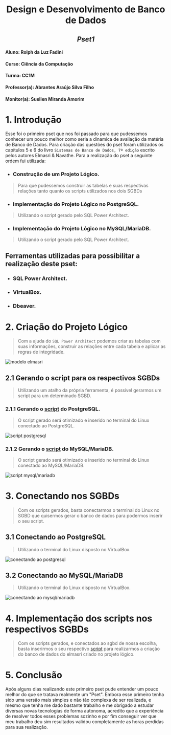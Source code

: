 <div align="center">
  
  # Design e Desenvolvimento de Banco de Dados
  ## *Pset1*
</div>
  
  #### Aluno: Rolph da Luz Fadini
  #### Curso: Ciência da Computação
  #### Turma: CC1M
  #### Professor(a): Abrantes Araújo Silva Filho
  #### Monitor(a): Suellen Miranda Amorim
  
  # **1. Introdução**
  
  Esse foi o primeiro pset que nos foi passado para que pudessemos conhecer um pouco melhor como seria a dinamica de avaliação da matéria de Banco de Dados. Para criação das questões do pset foram utilizados os capítulos 5 e 6 do livro `Sistemas de Banco de Dados, 7ª edição` escrito pelos autores Elmasri & Navathe. Para a realização do pset a seguinte ordem fui utilizada:
  
  - ### Construção de um Projeto Lógico.
  > Para que pudessemos construir as tabelas e suas respectivas relações tanto quanto os scripts utilizados nos dois SGBDs 

  - ### Implementação do Projeto Lógico no PostgreSQL.
  > Utilizando o script gerado pelo SQL Power Architect.

  - ### Implementação do Projeto Lógico no MySQL/MariaDB.
  > Utilizando o script gerado pelo SQL Power Architect.

  ## Ferramentas utilizadas para possibilitar a realização deste pset: 
  
   - ### SQL Power Architect.
   - ### VirtualBox.
   - ### Dbeaver.

  # **2. Criação do Projeto Lógico** 
  
  > Com a ajuda do `SQL Power Architect` podemos criar as tabelas com suas informações, construir as relações entre cada tabela e aplicar as regras de integridade.
  
  ![modelo elmasri](https://github.com/RolphFadini/uvv_bd_1_cc1m/blob/main/pset1/imgs/modelo-elmasri.png)
  
  ## **2.1 Gerando o script para os respectivos SGBDs**
  > Utilizando um atalho da própria ferramenta, é possível gerarmos um script para um determinado SGBD.
  
  
  ### **2.1.1 Gerando o [script](https://github.com/RolphFadini/uvv_bd_1_cc1m/blob/main/pset1/Script-Postgresql.sql) do PostgreSQL.**
  > O script gerado será otimizado e inserido no terminal do Linux conectado ao PostgreSQL.
  
  ![script postgresql](https://github.com/RolphFadini/uvv_bd_1_cc1m/blob/main/pset1/imgs/geraçãoscript-postgresql.png)
  
  
  ### **2.1.2 Gerando o [script](https://github.com/RolphFadini/uvv_bd_1_cc1m/blob/main/pset1/Script-Mysql.sql) do MySQL/MariaDB.**
  > O script gerado será otimizado e inserido no terminal do Linux conectado ao MySQL/MariaDB.
  
  ![script mysql/mariadb](https://github.com/RolphFadini/uvv_bd_1_cc1m/blob/main/pset1/imgs/geraçãoscriptmysql.png)
  
  
  # **3. Conectando nos SGBDs**
  > Com os scripts gerados, basta conectarmos o terminal do Linux no SGBD que quisermos gerar o banco de dados para podermos inserir o seu script.

  
  ## **3.1 Conectando ao PostgreSQL**
  > Utilizando o terminal do Linux disposto no VirtualBox.
  
  ![conectando ao postgresql](https://github.com/RolphFadini/uvv_bd_1_cc1m/blob/main/pset1/imgs/Conectando-postgres.png)
  
  
  ## **3.2 Conectando ao MySQL/MariaDB**
  > Utilizando o terminal do Linux disposto no VirtualBox.

  ![conectando ao mysql/mariadb](https://github.com/RolphFadini/uvv_bd_1_cc1m/blob/main/pset1/imgs/Conectando-mysql.png)
  
  
  # **4. Implementação dos scripts nos respectivos SGBDs**
  > Com os scripts gerados, e conectados ao sgbd de nossa escolha, basta inserirmos o seu respectivo [script](https://github.com/RolphFadini/uvv_bd_1_cc1m/tree/main/pset1) para realizarmos a criação do banco de dados do elmasri criado no projeto lógico.


  # **5. Conclusão**
  
  Após alguns dias realizando este primeiro pset pude entender um pouco melhor do que se tratava realmente um "Pset". Embora esse primeiro tenha sido uma versão mais simples e não tão complexa de ser realizada, e mesmo que tenha me dado bastante trabalho e me obrigado a estudar diversas novas tecnologias de forma autonoma, acredito que a experiência de resolver todos esses problemas sozinho e por fim conseguir ver que meu trabalho deu sim resultados validou completamente as horas perdidas para sua realização.
